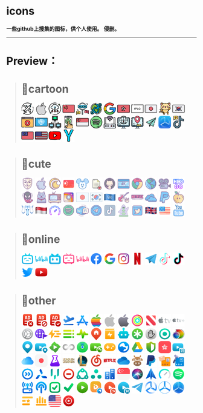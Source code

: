 # icons
**一些github上搜集的图标，供个人使用。**
**侵删。**

---
# Preview：
> # 📁cartoon
> <img src="/cartoon/Airport.png" alt="Airport" style="zoom:30%;" />    <img src="/cartoon/Apple.png" alt="Apple" style="zoom:30%;" />    <img src="/cartoon/Available.png" alt="Available" style="zoom:30%;" />    <img src="/cartoon/CN.png" alt="CN" style="zoom:30%;" />    <img src="/cartoon/Final.png" alt="Final" style="zoom:30%;" />    <img src="/cartoon/Global.png" alt="Global" style="zoom:30%;" />    <img src="/cartoon/Google.png" alt="Google" style="zoom:30%;" />    <img src="/cartoon/HK.png" alt="HK" style="zoom:30%;" />    <img src="/cartoon/IPLC.png" alt="IPLC" style="zoom:30%;" />    <img src="/cartoon/JP.png" alt="JP" style="zoom:30%;" />    <img src="/cartoon/KittyLink.png" alt="KittyLink" style="zoom:30%;" />    <img src="/cartoon/KR.png" alt="KR" style="zoom:30%;" />    <img src="/cartoon/Netflix.png" alt="Netflix" style="zoom:30%;" />    <img src="/cartoon/Other.png" alt="Other" style="zoom:30%;" />    <img src="/cartoon/RoundRobin.png" alt="RoundRobin" style="zoom:30%;" />    <img src="/cartoon/Select.png" alt="Select" style="zoom:30%;" />    <img src="/cartoon/SG.png" alt="SG" style="zoom:30%;" />    <img src="/cartoon/Spotify.png" alt="Spotify" style="zoom:30%;" />    <img src="/cartoon/SSID.png" alt="SSID" style="zoom:30%;" />    <img src="/cartoon/Streaming.png" alt="Streaming" style="zoom:30%;" />    <img src="/cartoon/StreamingSE.png" alt="StreamingSE" style="zoom:30%;" />    <img src="/cartoon/Telegram.png" alt="Telegram" style="zoom:30%;" />    <img src="/cartoon/TestFlight.PNG" alt="TestFlight" style="zoom:30%;" />    <img src="/cartoon/TikTok.png" alt="TikTok" style="zoom:30%;" />    <img src="/cartoon/TW.png" alt="TW" style="zoom:30%;" />    <img src="/cartoon/US.png" alt="US" style="zoom:30%;" />    <img src="/cartoon/YouTube.png" alt="YouTube" style="zoom:30%;" />    <img src="/cartoon/YoYu.png" alt="YoYu" style="zoom:30%;" />

> # 📁cute
><img src="/cute/Advertising.png" alt="Advertising" style="zoom:30%;" />    <img src="/cute/Apple.png" alt="Apple" style="zoom:30%;" />    <img src="/cute/BiliBili.png" alt="BiliBili" style="zoom:30%;" />    <img src="/cute/CHINAX.png" alt="CHINAX" style="zoom:30%;" />    <img src="/cute/DHF.png" alt="DHF" style="zoom:30%;" />    <img src="/cute/Final.png" alt="Final" style="zoom:30%;" />    <img src="/cute/Github.png" alt="Github" style="zoom:30%;" />    <img src="/cute/Gnsp.png" alt="Gnsp" style="zoom:30%;" />    <img src="/cute/Google.png" alt="Google" style="zoom:30%;" />    <img src="/cute/Gwwz.png" alt="Gwwz" style="zoom:30%;" />    <img src="/cute/Gwys.png" alt="Gwys" style="zoom:30%;" />    <img src="/cute/HBO.png" alt="HBO" style="zoom:30%;" />    <img src="/cute/Hijacking.png" alt="Hijacking" style="zoom:30%;" />    <img src="/cute/Hulu.png" alt="Hulu" style="zoom:30%;" />    <img src="/cute/HWDS.png" alt="HWDS" style="zoom:30%;" />    <img src="/cute/Instagram.png" alt="Instagram" style="zoom:30%;" />    <img src="/cute/Japan.png" alt="Japan" style="zoom:30%;" />    <img src="/cute/Korea.png" alt="Korea" style="zoom:30%;" />    <img src="/cute/Nations.png" alt="Nations" style="zoom:30%;" />    <img src="/cute/Netease_Music.png" alt="Netease_Music" style="zoom:30%;" />    <img src="/cute/Netflix.png" alt="Netflix" style="zoom:30%;" />    <img src="/cute/OneDrive.png" alt="OneDrive" style="zoom:30%;" />    <img src="/cute/paypal.png" alt="paypal" style="zoom:30%;" />    <img src="/cute/Pgxw.png" alt="Pgxw" style="zoom:30%;" />    <img src="/cute/Pornhub.png" alt="Pornhub" style="zoom:30%;" />    <img src="/cute/Singapore.png" alt="Singapore" style="zoom:30%;" />    <img src="/cute/Speedtest.png" alt="Speedtest" style="zoom:30%;" />    <img src="/cute/Spotify.png" alt="Spotify" style="zoom:30%;" />    <img src="/cute/SSID.png" alt="SSID" style="zoom:30%;" />    <img src="/cute/Telegram.png" alt="Telegram" style="zoom:30%;" />    <img src="/cute/Tiktok.png" alt="Tiktok" style="zoom:30%;" />    <img src="/cute/TVB.png" alt="TVB" style="zoom:30%;" />    <img src="/cute/twitter.png" alt="twitter" style="zoom:30%;" />    <img src="/cute/UK.png" alt="UK" style="zoom:30%;" />    <img src="/cute/USAX.png" alt="USAX" style="zoom:30%;" />    <img src="/cute/YouTube.png" alt="YouTube" style="zoom:30%;" />

> # 📁online
><img src="/online/bilibili.png" alt="bilibili" style="zoom:30%;" />    <img src="/online/bilibili_1.png" alt="bilibili_1" style="zoom:30%;" />   <img src="/online/bilibili_2.png" alt="bilibili_2" style="zoom:30%;" /> <img src="/online/bilibili_3.png" alt="bilibili_3" style="zoom:30%;" />   <img src="/online/bilibili_4.png" alt="bilibili_4" style="zoom:30%;" /> <img src="/online/Facebook.png" alt="Facebook" style="zoom:30%;" />    <img src="/online/Google_Search.png" alt="Google_Search" style="zoom:30%;" />        <img src="/online/Instagram.png" alt="Instagram" style="zoom:30%;" />  <img src="/online/Netflix.png" alt="Netflix" style="zoom:30%;" />  <img src="/online/Telegram.png" alt="Telegram" style="zoom:30%;" />    <img src="/online/TikTok.png" alt="TikTok" style="zoom:30%;" />    <img src="/online/TikTok_Alt.png" alt="TikTok_Alt" style="zoom:30%;" />    <img src="/online/Twitter.png" alt="Twitter" style="zoom:30%;" />    <img src="/online/YouTube.png" alt="YouTube" style="zoom:30%;" />

> # 📁other
><img src="/online/other/AdBlack.png" alt="AdBlack" style="zoom:30%;" />    <img src="/online/other/Advertising.png" alt="Advertising" style="zoom:30%;" />    <img src="/online/other/AdWhite.png" alt="AdWhite" style="zoom:30%;" />    <img src="/online/other/Airport.png" alt="Airport" style="zoom:30%;" />    <img src="/online/other/App_Store.png" alt="App_Store" style="zoom:30%;" />    <img src="/online/other/Apple.png" alt="Apple" style="zoom:30%;" />    <img src="/online/other/Apple_1.png" alt="Apple_1" style="zoom:30%;" />    <img src="/online/other/Apple_2.png" alt="Apple_2" style="zoom:30%;" />    <img src="/online/other/Apple_Fitness.png" alt="Apple_Fitness" style="zoom:30%;" />    <img src="/online/other/Apple_News.png" alt="Apple_News" style="zoom:30%;" />    <img src="/online/other/Apple_TV.png" alt="Apple_TV" style="zoom:30%;" />    <img src="/online/other/Apple_TV_Plus.png" alt="Apple_TV_Plus" style="zoom:30%;" />    <img src="/online/other/Apple_Update.png" alt="Apple_Update" style="zoom:30%;" />    <img src="/online/other/Area.png" alt="Area" style="zoom:30%;" />    <img src="/online/other/Auto.png" alt="Auto" style="zoom:30%;" />    <img src="/online/other/Available.png" alt="Available" style="zoom:30%;" />    <img src="/online/other/Available_Alt.png" alt="Available_Alt" style="zoom:30%;" />    <img src="/online/other/Back.png" alt="Back" style="zoom:30%;" />            <img src="/online/other/Bookpedia.png" alt="Bookpedia" style="zoom:30%;" />    <img src="/online/other/Bot.png" alt="Bot" style="zoom:30%;" />    <img src="/online/other/Clubhouse.png" alt="Clubhouse" style="zoom:30%;" />    <img src="/online/other/Clubhouse_1.png" alt="Clubhouse_1" style="zoom:30%;" />    <img src="/online/other/Direct.png" alt="Direct" style="zoom:30%;" />    <img src="/online/other/discovery+.png" alt="discovery+" style="zoom:30%;" />    <img src="/online/other/Domestic.png" alt="Domestic" style="zoom:30%;" />    <img src="/online/other/DomesticMedia.png" alt="DomesticMedia" style="zoom:30%;" />    <img src="/online/other/Emby.png" alt="Emby" style="zoom:30%;" />    <img src="/online/other/Final.png" alt="Final" style="zoom:30%;" />    <img src="/online/other/Find_My.png" alt="Find_My" style="zoom:30%;" />    <img src="/online/other/ForeignMedia.png" alt="ForeignMedia" style="zoom:30%;" />    <img src="/online/other/Game.png" alt="Game" style="zoom:30%;" />    <img src="/online/other/Global.png" alt="Global" style="zoom:30%;" />    <img src="/online/other/Google_Drive.png" alt="Google_Drive" style="zoom:30%;" />    <img src="/online/other/Hijacking.png" alt="Hijacking" style="zoom:30%;" />    <img src="/online/other/HK.png" alt="HK" style="zoom:30%;" />    <img src="/online/other/HKMTMedia.png" alt="HKMTMedia" style="zoom:30%;" />  <img src="/online/other/iCloud.png" alt="iCloud" style="zoom:30%;" />  <img src="/online/other/JP.png" alt="JP" style="zoom:30%;" />    <img src="/online/other/Lab.png" alt="Lab" style="zoom:30%;" />    <img src="/online/other/League_of_Legends.png" alt="League_of_Legends" style="zoom:30%;" />    <img src="/online/other/LOL.png" alt="LOL" style="zoom:30%;" />    <img src="/online/other/Netease_Music.png" alt="Netease_Music" style="zoom:30%;" />        <img src="/online/other/Netflix_Letter.png" alt="Netflix_Letter" style="zoom:30%;" />    <img src="/online/other/OneDrive.png" alt="OneDrive" style="zoom:30%;" />    <img src="/online/other/Ox.png" alt="Ox" style="zoom:30%;" />    <img src="/online/other/PayPal.png" alt="PayPal" style="zoom:30%;" />    <img src="/online/other/PostBox.png" alt="PostBox" style="zoom:30%;" />    <img src="/online/other/PostBox_Alt.png" alt="PostBox_Alt" style="zoom:30%;" />    <img src="/online/other/Proxy.png" alt="Proxy" style="zoom:30%;" />    <img src="/online/other/Quantumult_X.png" alt="Quantumult_X" style="zoom:30%;" />    <img src="/online/other/Qure.png" alt="Qure" style="zoom:30%;" />    <img src="/online/other/Reject.png" alt="Reject" style="zoom:30%;" />    <img src="/online/other/Round_Robin.png" alt="Round_Robin" style="zoom:30%;" />    <img src="/online/other/Round_Robin_Alt.png" alt="Round_Robin_Alt" style="zoom:30%;" />    <img src="/online/other/Server.png" alt="Server" style="zoom:30%;" />    <img src="/online/other/SG.png" alt="SG" style="zoom:30%;" />    <img src="/online/other/Siri.png" alt="Siri" style="zoom:30%;" />    <img src="/online/other/Spark.png" alt="Spark" style="zoom:30%;" />    <img src="/online/other/Speedtest.png" alt="Speedtest" style="zoom:30%;" />    <img src="/online/other/Spotify.png" alt="Spotify" style="zoom:30%;" />    <img src="/online/other/SSID.png" alt="SSID" style="zoom:30%;" />    <img src="/online/other/SSID_Alt.png" alt="SSID_Alt" style="zoom:30%;" />    <img src="/online/other/Static.png" alt="Static" style="zoom:30%;" />    <img src="/online/other/Static_Alt.png" alt="Static_Alt" style="zoom:30%;" />    <img src="/online/other/Streaming.png" alt="Streaming" style="zoom:30%;" />    <img src="/online/other/Streaming_1.png" alt="Streaming_1" style="zoom:30%;" />    <img src="/online/other/StreamingCN.png" alt="StreamingCN" style="zoom:30%;" />    <img src="/online/other/StreamingSE.png" alt="StreamingSE" style="zoom:30%;" />    <img src="/online/other/Telegram_X.png" alt="Telegram_X" style="zoom:30%;" />    <img src="/online/other/TestFlight.png" alt="TestFlight" style="zoom:30%;" />    <img src="/online/other/TestFlight_1.png" alt="TestFlight_1" style="zoom:30%;" />    <img src="/online/other/TestFlight_2.png" alt="TestFlight_2" style="zoom:30%;" />    <img src="/online/other/ULB.png" alt="ULB" style="zoom:30%;" />    <img src="/online/other/ULB_Alt.png" alt="ULB_Alt" style="zoom:30%;" />    <img src="/online/other/US.png" alt="US" style="zoom:30%;" />    <img src="/online/other/YouTube_Music.png" alt="YouTube_Music" style="zoom:30%;" />

